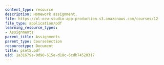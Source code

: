 ```yaml
---
content_type: resource
description: Homework assignment.
file: https://ol-ocw-studio-app-production.s3.amazonaws.com/courses/12-800-fluid-dynamics-of-the-atmosphere-and-ocean-fall-2004/1a31679a9d98615ed18c6cdb74520317_pset5.pdf
file_type: application/pdf
learning_resource_types:
- Assignments
parent_title: Assignments
parent_type: CourseSection
resourcetype: Document
title: pset5.pdf
uid: 1a31679a-9d98-615e-d18c-6cdb74520317
---
```

